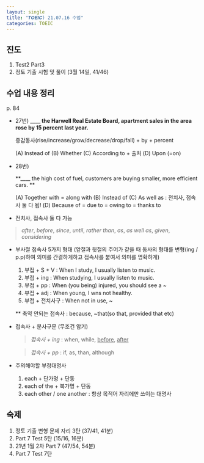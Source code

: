 ```yaml
---
layout: single
title: "𝑻𝑶𝑬𝑰𝑪) 21.07.16 수업"
categories: TOEIC
---
```


## 진도
1. Test2 Part3
2. 정토 기출 시험 및 풀이 (3월 14일, 41/46)

## 수업 내용 정리

p. 84

+ 27번)
  **____ the Harwell Real Estate Board, apartment sales in the area rose by 15 percent last year.**
  
  증감동사(rise/increase/grow/decrease/drop/fall) + by + percent
  
  (A) Instead of
  (B) Whether
  (C) According to + 출처
  (D) Upon (=on)
  
  
+ 28번)

  **____ the high cost of fuel, customers are buying smaller, more efficient cars. **
  
  (A) Together with = along with
  (B) Instead of
  (C) As well as :  전치사, 접속사 둘 다 됨!
  (D) Because of = due to = owing to = thanks to


+ 전치사, 접속사 둘 다 가능

> _after_, _before_, _since_, _until_, _rather than_, _as_, _as well as_, _given_, _considering_
  
  
+ 부사절 접속사 5가지 형태 (앞절과 뒷절의 주어가 같을 때 동사의 형태를 변형(ing / p.p)하여 의미를 간결하게하고 접속사를 붙여서 의미를 명확하게)

  1. 부접 + S + V : When I study, I usually listen to music.
  2. 부접 + ing : When studying, I usually listen to music.
  3. 부접 + pp : When (you being) injured, you should see a ~
  4. 부접 + adj : When young, I wns not healthy.
  5. 부접 + 전치사구 : When not in use, ~
  
  ** 축약 안되는 접속사 : because, ~that(so that, provided that etc)

+ 접속사 + 분사구문 (무조건 암기)

   >_접속사 + ing_ : when, while, <u>before</u>, <u>after</u>
   
   >_접속사 + pp_ : if, as, than, although
   
+ 주의해야할 부정대명사

  1. each + 단가명 + 단동
  2. each of the + 복가명 + 단동
  3. each other / one another : 항상 목적어 자리에만 쓰이는 대명사
  
## 숙제
1. 정토 기출 변형 문제 자리 3탄 (37/41, 41분)
2. Part 7 Test 5탄  (15/16, 16분)
3. 21년 1월 2차 Part 7 (47/54, 54분)
4. Part 7 Test 7탄
 
